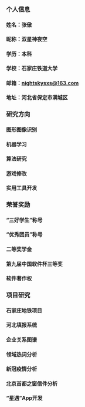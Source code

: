 ### 个人信息
#### 姓名：张傲
#### 昵称：双星神夜空
#### 学历：本科
#### 学校：石家庄铁道大学
#### 邮箱：nightskysxs@163.com
#### 地址：河北省保定市满城区
### 研究方向
#### 图形图像识别
#### 机器学习
#### 算法研究
#### 游戏修改
#### 实用工具开发
### 荣誉奖励
#### “三好学生”称号
#### “优秀团员”称号
#### 二等奖学金
#### 第九届中国软件杯三等奖
#### 软件著作权
### 项目研究
#### 石家庄地铁项目
#### 河北填报系统
#### 企业关系图谱
#### 领域热词分析
#### 新冠疫情分析
#### 北京首都之窗信件分析
#### “星遇”App开发
